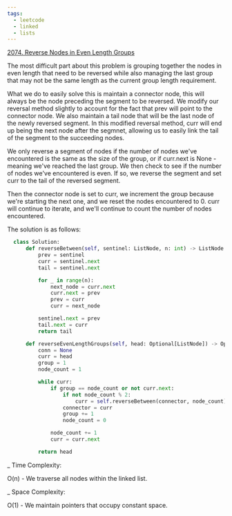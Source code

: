 ```yaml
---
tags:
  - leetcode
  - linked
  - lists
---
```


<a href="https://leetcode.com/problems/reverse-nodes-in-even-length-groups/">
2074. Reverse Nodes in Even Length Groups</a>

The most difficult part about this problem is grouping together the nodes in
even length that need to be reversed while also managing the last group that may
not be the same length as the current group length requirement.

What we do to easily solve this is maintain a connector node, this will always
be the node preceding the segment to be reversed. We modify our reversal method
slightly to account for the fact that prev will point to the connector node. We
also maintain a tail node that will be the last node of the newly reversed
segment. In this modified reversal method, curr will end up being the next node
after the segmnet, allowing us to easily link the tail of the segment to the
succeeding nodes.

We only reverse a segment of nodes if the number of nodes we've encountered is
the same as the size of the group, or if curr.next is None - meaning we've
reached the last group. We then check to see if the number of nodes we've
encountered is even. If so, we reverse the segment and set curr to the tail of
the reversed segment.

Then the connector node is set to curr, we increment the group because we're
starting the next one, and we reset the nodes encountered to 0. curr will
continue to iterate, and we'll continue to count the number of nodes
encountered.

The solution is as follows:

```python
  class Solution:
      def reverseBetween(self, sentinel: ListNode, n: int) -> ListNode:
          prev = sentinel
          curr = sentinel.next
          tail = sentinel.next

          for _ in range(n):
              next_node = curr.next
              curr.next = prev
              prev = curr
              curr = next_node

          sentinel.next = prev
          tail.next = curr
          return tail

      def reverseEvenLengthGroups(self, head: Optional[ListNode]) -> Optional[ListNode]:
          conn = None
          curr = head
          group = 1
          node_count = 1

          while curr:
              if group == node_count or not curr.next:
                  if not node_count % 2:
                      curr = self.reverseBetween(connector, node_count)
                  connector = curr
                  group += 1
                  node_count = 0

              node_count += 1
              curr = curr.next

          return head
```

\_ Time Complexity:

O(n) - We traverse all nodes within the linked list.

\_ Space Complexity:

O(1) - We maintain pointers that occupy constant space.
